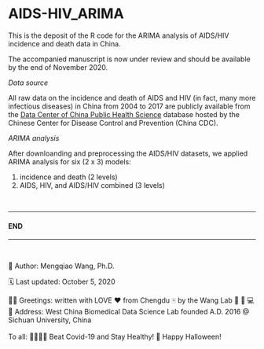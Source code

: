 # AIDS-HIV_ARIMA
This is the deposit of the R code for the ARIMA analysis of AIDS/HIV incidence and death data in China.

The accompanied manuscript is now under review and should be available by the end of November 2020.
<br/>

*Data source*

All raw data on the incidence and death of AIDS and HIV (in fact, many more infectious diseases) in China from 2004 to 2017 are publicly available from the [Data Center of China Public Health Science](http://www.phsciencedata.cn/Share/en/) database hosted by the Chinese Center for Disease Control and Prevention (China CDC). 
<br/>

*ARIMA analysis*

After downloanding and preprocessing the AIDS/HIV datasets, we applied ARIMA analysis for six (2 x 3) models:
1. incidence and death (2 levels)
2. AIDS, HIV, and AIDS/HIV combined (3 levels)
<br/>

-----------------------------------------------------------------------------------------------------------------------------------------------------------------------------------
#### END
-----------------------------------------------------------------------------------------------------------------------------------------------------------------------------------

<br/>

:adult: Author: Mengqiao Wang, Ph.D.

:spiral_calendar: Last updated: October 5, 2020

🤟🏻 Greetings: written with LOVE :heart: from Chengdu :mahjong: by the Wang Lab :dna: :test_tube: :computer:<br/>
📍 Address: West China Biomedical Data Science Lab founded A.D. 2016 @ Sichuan University, China
<br/><br/>
           To all: :family_man_woman_girl_boy: Beat Covid-19 and Stay Healthy! :jack_o_lantern: Happy Halloween!
